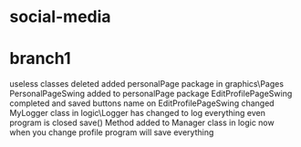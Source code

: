 # social-media
# branch1
  useless classes deleted
  added personalPage package in graphics\Pages
  PersonalPageSwing added to personalPage package
  EditProfilePageSwing completed and saved
  buttons name on EditProfilePageSwing changed
  MyLogger class in logic\Logger has changed to log everything even program is closed
  save() Method added to Manager class in logic
  now when you change profile program will save everything
